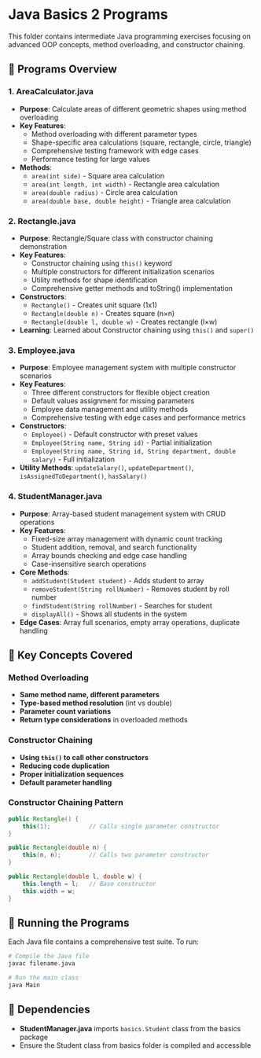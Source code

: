 # Java Basics 2 Programs

This folder contains intermediate Java programming exercises focusing on advanced OOP concepts, method overloading, and constructor chaining.

## 📁 Programs Overview

### 1. **AreaCalculator.java**
- **Purpose**: Calculate areas of different geometric shapes using method overloading
- **Key Features**:
  - Method overloading with different parameter types
  - Shape-specific area calculations (square, rectangle, circle, triangle)
  - Comprehensive testing framework with edge cases
  - Performance testing for large values
- **Methods**:
  - `area(int side)` - Square area calculation
  - `area(int length, int width)` - Rectangle area calculation  
  - `area(double radius)` - Circle area calculation
  - `area(double base, double height)` - Triangle area calculation

### 2. **Rectangle.java**
- **Purpose**: Rectangle/Square class with constructor chaining demonstration
- **Key Features**:
  - Constructor chaining using `this()` keyword
  - Multiple constructors for different initialization scenarios
  - Utility methods for shape identification
  - Comprehensive getter methods and toString() implementation
- **Constructors**:
  - `Rectangle()` - Creates unit square (1x1)
  - `Rectangle(double n)` - Creates square (n×n)
  - `Rectangle(double l, double w)` - Creates rectangle (l×w)
- **Learning**: Learned about Constructor chaining using `this()` and `super()`


### 3. **Employee.java**
- **Purpose**: Employee management system with multiple constructor scenarios
- **Key Features**:
  - Three different constructors for flexible object creation
  - Default values assignment for missing parameters
  - Employee data management and utility methods
  - Comprehensive testing with edge cases and performance metrics
- **Constructors**:
  - `Employee()` - Default constructor with preset values
  - `Employee(String name, String id)` - Partial initialization
  - `Employee(String name, String id, String department, double salary)` - Full initialization
- **Utility Methods**: `updateSalary()`, `updateDepartment()`, `isAssignedToDepartment()`, `hasSalary()`

### 4. **StudentManager.java**
- **Purpose**: Array-based student management system with CRUD operations
- **Key Features**:
  - Fixed-size array management with dynamic count tracking
  - Student addition, removal, and search functionality
  - Array bounds checking and edge case handling
  - Case-insensitive search operations
- **Core Methods**:
  - `addStudent(Student student)` - Adds student to array
  - `removeStudent(String rollNumber)` - Removes student by roll number
  - `findStudent(String rollNumber)` - Searches for student
  - `displayAll()` - Shows all students in the system
- **Edge Cases**: Array full scenarios, empty array operations, duplicate handling


## 🎯 Key Concepts Covered

### Method Overloading
- **Same method name, different parameters**
- **Type-based method resolution** (int vs double)
- **Parameter count variations**
- **Return type considerations** in overloaded methods

### Constructor Chaining
- **Using `this()` to call other constructors**
- **Reducing code duplication**
- **Proper initialization sequences**
- **Default parameter handling**

### Constructor Chaining Pattern
```java
public Rectangle() {
    this(1);           // Calls single parameter constructor
}

public Rectangle(double n) {
    this(n, n);        // Calls two parameter constructor
}

public Rectangle(double l, double w) {
    this.length = l;   // Base constructor
    this.width = w;
}
```

## 🚀 Running the Programs

Each Java file contains a comprehensive test suite. To run:

```bash
# Compile the Java file
javac filename.java

# Run the main class
java Main
```

## 🔗 Dependencies
- **StudentManager.java** imports `basics.Student` class from the basics package
- Ensure the Student class from basics folder is compiled and accessible
